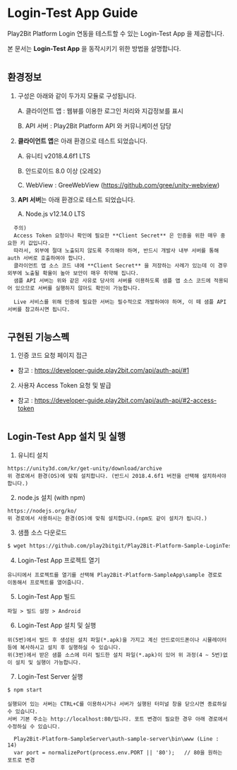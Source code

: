 # Login-Test App Guide

Play2Bit Platform Login 연동을 테스트할 수 있는 Login-Test App 을 제공합니다.

본 문서는 **Login-Test App** 을 동작시키기 위한 방법을 설명합니다.

#

## 환경정보

1. 구성은 아래와 같이 두가지 모듈로 구성됩니다.

   A. 클라이언트 앱 : 웹뷰를 이용한 로그인 처리와 지갑정보를 표시

   B. API 서버 : Play2Bit Platform API 와 커뮤니케이션 담당

2. **클라이언트 앱**은 아래 환경으로 테스트 되었습니다.

   A. 유니티 v2018.4.6f1 LTS

   B. 안드로이드 8.0 이상 (오레오)

   C. WebView : GreeWebView (https://github.com/gree/unity-webview)

3. **API 서버**는 아래 환경으로 테스트 되었습니다.

   A. Node.js v12.14.0 LTS

```
  주의)
  Access Token 요청이나 확인에 필요한 **Client Secret** 은 인증을 위한 매우 중요한 키 값입니다.
  따라서, 외부에 절대 노출되지 않도록 주의해야 하며, 반드시 개발사 내부 서버를 통해 auth 서버로 호출하여야 합니다.
  클라이언트 앱 소스 코드 내에 **Client Secret** 을 저장하는 사례가 있는데 이 경우 외부에 노출될 확율이 높아 보안이 매우 취약해 집니다.
  샘플 API 서버는 위와 같은 사유로 당사의 서버를 이용하도록 샘플 앱 소스 코드에 적용되어 있으므로 서버를 실행하지 않아도 확인이 가능합니다.

  Live 서비스를 위해 인증에 필요한 서버는 필수적으로 개발하여야 하며, 이 떼 샘플 API 서버를 참고하시면 됩니다.
```

#

## 구현된 기능스펙

1. 인증 코드 요청 페이지 접근

- 참고 : https://developer-guide.play2bit.com/api/auth-api/#1

2. 사용자 Access Token 요청 및 발급

- 참고 : https://developer-guide.play2bit.com/api/auth-api/#2-access-token

#

## Login-Test App 설치 및 실행

1. 유니티 설치

```
https://unity3d.com/kr/get-unity/download/archive
위 경로에서 환경(OS)에 맞춰 설치합니다. (반드시 2018.4.6f1 버전을 선택해 설치하셔야 합니다.)
```

2. node.js 설치 (with npm)

```
https://nodejs.org/ko/
위 경로에서 사용하시는 환경(OS)에 맞춰 설치합니다.(npm도 같이 설치가 됩니다.)
```

3. 샘플 소스 다운로드

```bash
$ wget https://github.com/play2bitgit/Play2Bit-Platform-Sample-LoginTest/raw/master/dist/Play2Bit-Platform-Sample.zip
```

4. Login-Test App 프로젝트 열기

```
유니티에서 프로젝트를 열기를 선택해 Play2Bit-Platform-SampleApp\sample 경로로 이동해서 프로젝트를 열어줍니다.
```

5. Login-Test App 빌드

```
파일 > 빌드 설정 > Android
```

6. Login-Test App 설치 및 실행

```
위(5번)에서 빌드 후 생성된 설치 파일(*.apk)을 가지고 계신 안드로이드폰이나 시뮬레이터 등에 복사하시고 설치 후 실행하실 수 있습니다.
위(3번)에서 받은 샘플 소스에 미리 빌드한 설치 파일(*.apk)이 있어 위 과정(4 ~ 5번)없이 설치 및 실행이 가능합니다.
```

7. Login-Test Server 실행

```bash
$ npm start
```

```
실행되어 있는 서버는 CTRL+C를 이용하시거나 서버가 실행된 터미널 창을 닫으시면 종료하실 수 있습니다.
서버 기본 주소는 http://localhost:80/입니다. 포트 변경이 필요한 경우 아래 경로에서 수정하실 수 있습니다.

  Play2Bit-Platform-SampleServer\auth-sample-server\bin\www (Line : 14)
  var port = normalizePort(process.env.PORT || '80');   // 80을 원하는 포트로 변경

```
